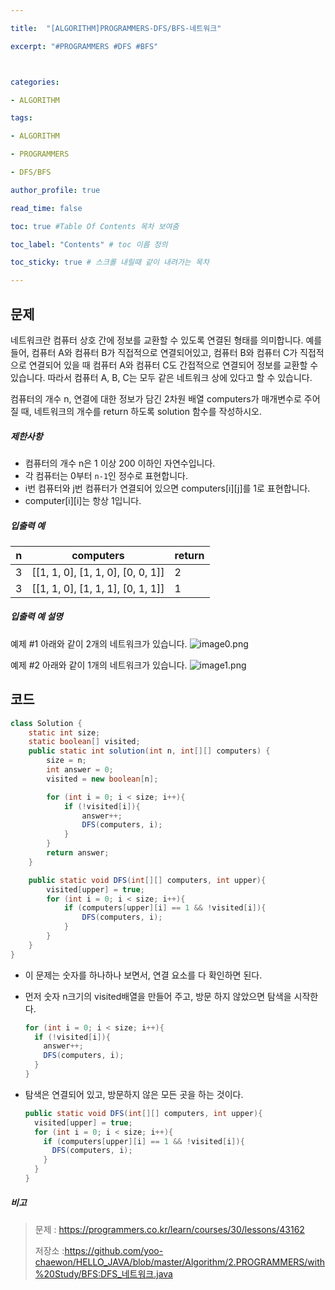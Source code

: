 ```yaml
---

title:  "[ALGORITHM]PROGRAMMERS-DFS/BFS-네트워크"

excerpt: "#PROGRAMMERS #DFS #BFS"



categories:

- ALGORITHM

tags:

- ALGORITHM

- PROGRAMMERS

- DFS/BFS

author_profile: true

read_time: false 

toc: true #Table Of Contents 목차 보여줌

toc_label: "Contents" # toc 이름 정의

toc_sticky: true # 스크롤 내릴때 같이 내려가는 목차

---
```




## 문제

네트워크란 컴퓨터 상호 간에 정보를 교환할 수 있도록 연결된 형태를 의미합니다. 예를 들어, 컴퓨터 A와 컴퓨터 B가 직접적으로 연결되어있고, 컴퓨터 B와 컴퓨터 C가 직접적으로 연결되어 있을 때 컴퓨터 A와 컴퓨터 C도 간접적으로 연결되어 정보를 교환할 수 있습니다. 따라서 컴퓨터 A, B, C는 모두 같은 네트워크 상에 있다고 할 수 있습니다.

컴퓨터의 개수 n, 연결에 대한 정보가 담긴 2차원 배열 computers가 매개변수로 주어질 때, 네트워크의 개수를 return 하도록 solution 함수를 작성하시오.

##### 제한사항

- 컴퓨터의 개수 n은 1 이상 200 이하인 자연수입니다.
- 각 컴퓨터는 0부터 `n-1`인 정수로 표현합니다.
- i번 컴퓨터와 j번 컴퓨터가 연결되어 있으면 computers[i][j]를 1로 표현합니다.
- computer[i][i]는 항상 1입니다.

##### 입출력 예

| n    | computers                         | return |
| ---- | --------------------------------- | ------ |
| 3    | [[1, 1, 0], [1, 1, 0], [0, 0, 1]] | 2      |
| 3    | [[1, 1, 0], [1, 1, 1], [0, 1, 1]] | 1      |

##### 입출력 예 설명

예제 #1
아래와 같이 2개의 네트워크가 있습니다.
![image0.png](https://grepp-programmers.s3.amazonaws.com/files/ybm/5b61d6ca97/cc1e7816-b6d7-4649-98e0-e95ea2007fd7.png)

예제 #2
아래와 같이 1개의 네트워크가 있습니다.
![image1.png](https://grepp-programmers.s3.amazonaws.com/files/ybm/7554746da2/edb61632-59f4-4799-9154-de9ca98c9e55.png)



## 코드

```java
class Solution {
    static int size;
    static boolean[] visited;
    public static int solution(int n, int[][] computers) {
        size = n;
        int answer = 0;
        visited = new boolean[n];

        for (int i = 0; i < size; i++){
            if (!visited[i]){
                answer++;
                DFS(computers, i);
            }
        }
        return answer;
    }

    public static void DFS(int[][] computers, int upper){
        visited[upper] = true;
        for (int i = 0; i < size; i++){
            if (computers[upper][i] == 1 && !visited[i]){
                DFS(computers, i);
            }
        }
    }
}
```

- 이 문제는 숫자를 하나하나 보면서, 연결 요소를 다 확인하면 된다.

- 먼저 숫자 n크기의 visited배열을 만들어 주고, 방문 하지 않았으면 탐색을 시작한다.

  ```java
  for (int i = 0; i < size; i++){
    if (!visited[i]){
      answer++;
      DFS(computers, i);
    }
  }
  ```

- 탐색은 연결되어 있고, 방문하지 않은 모든 곳을 하는 것이다.

  ```java
  public static void DFS(int[][] computers, int upper){
    visited[upper] = true;
    for (int i = 0; i < size; i++){
      if (computers[upper][i] == 1 && !visited[i]){
        DFS(computers, i);
      }
    }
  }
  ```

  

##### 비고

> 문제 : https://programmers.co.kr/learn/courses/30/lessons/43162
>
> 저장소 :https://github.com/yoo-chaewon/HELLO_JAVA/blob/master/Algorithm/2.PROGRAMMERS/with%20Study/BFS:DFS_네트워크.java
>
